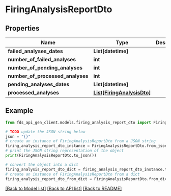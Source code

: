 # FiringAnalysisReportDto


## Properties

Name | Type | Description | Notes
------------ | ------------- | ------------- | -------------
**failed_analyses_dates** | **List[datetime]** |  | [optional] 
**number_of_failed_analyses** | **int** |  | [optional] 
**number_of_pending_analyses** | **int** |  | [optional] 
**number_of_processed_analyses** | **int** |  | [optional] 
**pending_analyses_dates** | **List[datetime]** |  | [optional] 
**processed_analyses** | [**List[FiringAnalysisDto]**](FiringAnalysisDto.md) |  | [optional] 

## Example

```python
from fds_api_gen_client.models.firing_analysis_report_dto import FiringAnalysisReportDto

# TODO update the JSON string below
json = "{}"
# create an instance of FiringAnalysisReportDto from a JSON string
firing_analysis_report_dto_instance = FiringAnalysisReportDto.from_json(json)
# print the JSON string representation of the object
print(FiringAnalysisReportDto.to_json())

# convert the object into a dict
firing_analysis_report_dto_dict = firing_analysis_report_dto_instance.to_dict()
# create an instance of FiringAnalysisReportDto from a dict
firing_analysis_report_dto_from_dict = FiringAnalysisReportDto.from_dict(firing_analysis_report_dto_dict)
```
[[Back to Model list]](../README.md#documentation-for-models) [[Back to API list]](../README.md#documentation-for-api-endpoints) [[Back to README]](../README.md)


